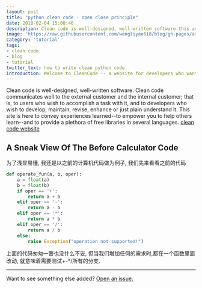 ```yaml
---
layout: post
title: "python clean code - open close principle"
date: 2018-02-04 15:00:40
description: Clean code is well-designed, well-written software.this article only show a simple open close principle example
image: 'https://raw.githubusercontent.com/wangliyao518/blog/gh-pages/assets/img/timg%20(3).jpg'
category: 'tutorial'
tags:
- clean code
- blog
- tutorial
twitter_text: how to write clean python code.
introduction: Welcome to CleanCode -- a website for developers who want to write good code.
---
```


Clean code is well-designed, well-written software. Clean code communicates well to the external customer and the internal customer; that is, to users who wish to accomplish a task with it, and to developers who wish to develop, maintain, revise, enhance or just plain understand it. This site is here to convey experiences learned--to empower you to help others learn--and to provide a plethora of free libraries in several languages. [clean code website](http://cleancode.sourceforge.net/)



## A Sneak View Of The Before Calculator Code
为了浅显易懂, 我还是以之前的计算机代码做为例子, 我们先来看看之前的代码

```python
def operate_fun(a, b, oper):
    a = float(a)
    b = float(b)
    if oper == '+':
        return a + b
    elif oper == '-':
        return a - b
    elif oper == '*':
        return a * b
    elif oper == '/':
        return a / b
    else:
        raise Exception("operation not supported!")
```
上面的代码匆匆一瞥也没什么不妥, 但当我们增加任何的需求时,都在一个函数里面改动, 就意味着需要测试+-*/所有的分支.




-----

Want to see something else added? <a href="https://github.com/wangliyao518/blog/issues/new">Open an issue.</a>
